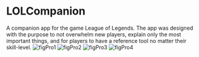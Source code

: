 # LOLCompanion
A companion app for the game League of Legends. The app was designed with the purpose to not overwhelm new players, explain only the most important things, and for players to have a reference tool no matter their skill-level.
![figPro1](https://github.com/user-attachments/assets/4080e5ec-6b2a-4cb4-a25b-b87ab54196ff)
![figPro2](https://github.com/user-attachments/assets/ad78c3be-8c84-4bf5-9c44-55188dab5fd0)
![figPro3](https://github.com/user-attachments/assets/47847698-e15f-48ba-bdd4-5380914e7e82)
![figPro4](https://github.com/user-attachments/assets/ebda61fb-a894-4610-9a5d-685fe249846a)


